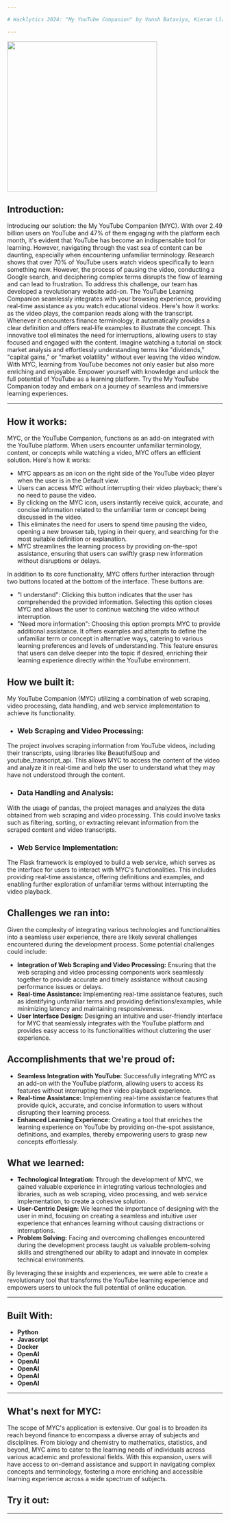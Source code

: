 ```yaml
---

# Hacklytics 2024: "My YouTube Companion" by Vansh Bataviya, Kieran Llarena, Sadokat Raupova, Iris  Shakya, 

---
```

<img src="https://github.com/vanshb03/Hacklytics2024/assets/158211829/d96b39e1-b04b-4b56-9c64-2b26b7e9cebc" width="350" />

## Introduction: 

Introducing our solution: the My YouTube Companion (MYC). With over 2.49 billion users on YouTube and 47% of them engaging with the platform each month, it's evident that YouTube has become an indispensable tool for learning. However, navigating through the vast sea of content can be daunting, especially when encountering unfamiliar terminology. 
Research shows that over 70% of YouTube users watch videos specifically to learn something new. However, the process of pausing the video, conducting a Google search, and deciphering complex terms disrupts the flow of learning and can lead to frustration.
To address this challenge, our team has developed a revolutionary website add-on. The YouTube Learning Companion seamlessly integrates with your browsing experience, providing real-time assistance as you watch educational videos. 
Here's how it works: as the video plays, the companion reads along with the transcript. Whenever it encounters finance terminology, it automatically provides a clear definition and offers real-life examples to illustrate the concept. This innovative tool eliminates the need for interruptions, allowing users to stay focused and engaged with the content.
Imagine watching a tutorial on stock market analysis and effortlessly understanding terms like "dividends," "capital gains," or "market volatility" without ever leaving the video window. With MYC, learning from YouTube becomes not only easier but also more enriching and enjoyable. Empower yourself with knowledge and unlock the full potential of YouTube as a learning platform. Try the My YouTube Companion today and embark on a journey of seamless and immersive learning experiences.

---

## How it works: 

MYC, or the YouTube Companion, functions as an add-on integrated with the YouTube platform. When users encounter unfamiliar terminology, content, or concepts while watching a video, MYC offers an efficient solution. Here's how it works:

- MYC appears as an icon on the right side of the YouTube video player when the user is in the Default view.
- Users can access MYC without interrupting their video playback; there's no need to pause the video.
- By clicking on the MYC icon, users instantly receive quick, accurate, and concise information related to the unfamiliar term or concept being discussed in the video.
- This eliminates the need for users to spend time pausing the video, opening a new browser tab, typing in their query, and searching for the most suitable definition or explanation.
- MYC streamlines the learning process by providing on-the-spot assistance, ensuring that users can swiftly grasp new information without disruptions or delays.

In addition to its core functionality, MYC offers further interaction through two buttons located at the bottom of the interface. These buttons are:

- "I understand": Clicking this button indicates that the user has comprehended the provided information. Selecting this option closes MYC and allows the user to continue watching the video without interruption.
- "Need more information": Choosing this option prompts MYC to provide additional assistance. It offers examples and attempts to define the unfamiliar term or concept in alternative ways, catering to various learning preferences and levels of understanding. This feature ensures that users can delve deeper into the topic if desired, enriching their learning experience directly within the YouTube environment.
  
## How we built it:

My YouTube Companion (MYC) utilizing a combination of web scraping, video processing, data handling, and web service implementation to achieve its functionality.

- ### Web Scraping and Video Processing:
The project involves scraping information from YouTube videos, including their transcripts, using libraries like BeautifulSoup and youtube_transcript_api. This allows MYC to access the content of the video and analyze it in real-time and help the user to understand what they may have not understood through the content.

- ### Data Handling and Analysis:
With the usage of pandas, the project manages and analyzes the data obtained from web scraping and video processing. This could involve tasks such as filtering, sorting, or extracting relevant information from the scraped content and video transcripts.

- ### Web Service Implementation:
The Flask framework is employed to build a web service, which serves as the interface for users to interact with MYC's functionalities. This includes providing real-time assistance, offering definitions and examples, and enabling further exploration of unfamiliar terms without interrupting the video playback.

## Challenges we ran into:

Given the complexity of integrating various technologies and functionalities into a seamless user experience, there are likely several challenges encountered during the development process. Some potential challenges could include:

- **Integration of Web Scraping and Video Processing:** Ensuring that the web scraping and video processing components work seamlessly together to provide accurate and timely assistance without causing performance issues or delays.
- **Real-time Assistance:** Implementing real-time assistance features, such as identifying unfamiliar terms and providing definitions/examples, while minimizing latency and maintaining responsiveness.
- **User Interface Design:** Designing an intuitive and user-friendly interface for MYC that seamlessly integrates with the YouTube platform and provides easy access to its functionalities without cluttering the user experience.

## Accomplishments that we're proud of:

- **Seamless Integration with YouTube:** Successfully integrating MYC as an add-on with the YouTube platform, allowing users to access its features without interrupting their video playback experience.
- **Real-time Assistance:** Implementing real-time assistance features that provide quick, accurate, and concise information to users without disrupting their learning process.
- **Enhanced Learning Experience:** Creating a tool that enriches the learning experience on YouTube by providing on-the-spot assistance, definitions, and examples, thereby empowering users to grasp new concepts effortlessly.

## What we learned:

- **Technological Integration:** Through the development of MYC, we gained valuable experience in integrating various technologies and libraries, such as web scraping, video processing, and web service implementation, to create a cohesive solution.
- **User-Centric Design:** We learned the importance of designing with the user in mind, focusing on creating a seamless and intuitive user experience that enhances learning without causing distractions or interruptions.
- **Problem Solving:** Facing and overcoming challenges encountered during the development process taught us valuable problem-solving skills and strengthened our ability to adapt and innovate in complex technical environments.

By leveraging these insights and experiences, we were able to create a revolutionary tool that transforms the YouTube learning experience and empowers users to unlock the full potential of online education.


---

## Built With:

- **Python**
- **Javascript**
- **Docker**
- **OpenAI**
- **OpenAI**
- **OpenAI**
- **OpenAI**
- **OpenAI**

---

## What's next for MYC:

The scope of MYC's application is extensive. Our goal is to broaden its reach beyond finance to encompass a diverse array of subjects and disciplines. From biology and chemistry to mathematics, statistics, and beyond, MYC aims to cater to the learning needs of individuals across various academic and professional fields. With this expansion, users will have access to on-demand assistance and support in navigating complex concepts and terminology, fostering a more enriching and accessible learning experience across a wide spectrum of subjects.

## Try it out:

---

